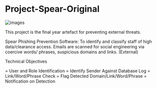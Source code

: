 # Project-Spear-Original


![images](https://github.com/Abdurr224/Project-Spear-Original/assets/166424757/ad3b5fb1-92fc-47aa-b4ae-5f5226219427)

This project is the final year artefact for preventing external threats.

Spear Phishing Prevention Software: To identify and classify staff of high data/clearance access. Emails are scanned for social engineering via coercive words/ phrases, suspicious domains and links.  (External)

Technical Objectives

= User and Role Identification 
= Identify Sender Against Database Log
= Link/Word/Phrase Check
= Flag Detected Domain/Link/Word/Phrase
= Notification on Detection







